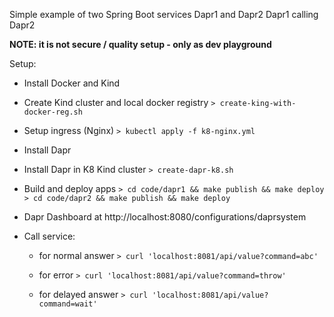 Simple example of two Spring Boot services Dapr1 and Dapr2
Dapr1 calling Dapr2


__NOTE: it is not secure / quality setup - only as dev playground__


Setup:
* Install Docker and Kind

* Create Kind cluster and local docker registry
`> create-king-with-docker-reg.sh`

* Setup ingress (Nginx)
`> kubectl apply -f k8-nginx.yml`

* Install Dapr

* Install Dapr in K8 Kind cluster
`> create-dapr-k8.sh`

* Build and deploy apps
`> cd code/dapr1 && make publish && make deploy`
`> cd code/dapr2 && make publish && make deploy`

* Dapr Dashboard at http://localhost:8080/configurations/daprsystem


* Call service:
  * for normal answer
    `> curl 'localhost:8081/api/value?command=abc' `

  * for error
    `> curl 'localhost:8081/api/value?command=throw' `

  * for delayed answer
    `> curl 'localhost:8081/api/value?command=wait' `